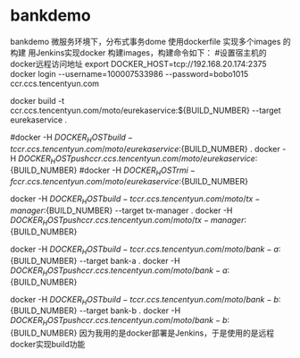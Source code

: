 # bankdemo
bankdemo
微服务环境下，分布式事务dome
使用dockerfile 实现多个images 的构建
用Jenkins实现docker 构建images，构建命令如下：
#设置宿主机的docker远程访问地址
export DOCKER_HOST=tcp://192.168.20.174:2375
docker login --username=100007533986 --password=bobo1015 ccr.ccs.tencentyun.com

docker build -t ccr.ccs.tencentyun.com/moto/eurekaservice:${BUILD_NUMBER} --target eurekaservice .

#docker -H $DOCKER_HOST build -t  ccr.ccs.tencentyun.com/moto/eurekaservice:${BUILD_NUMBER} .
docker -H $DOCKER_HOST push ccr.ccs.tencentyun.com/moto/eurekaservice:${BUILD_NUMBER}
#docker -H $DOCKER_HOST rmi -f ccr.ccs.tencentyun.com/moto/eurekaservice:${BUILD_NUMBER}

docker -H $DOCKER_HOST build -t  ccr.ccs.tencentyun.com/moto/tx-manager:${BUILD_NUMBER} --target tx-manager .
docker -H $DOCKER_HOST push ccr.ccs.tencentyun.com/moto/tx-manager:${BUILD_NUMBER}


docker -H $DOCKER_HOST build -t  ccr.ccs.tencentyun.com/moto/bank-a:${BUILD_NUMBER} --target bank-a .
docker -H $DOCKER_HOST push ccr.ccs.tencentyun.com/moto/bank-a:${BUILD_NUMBER}

docker -H $DOCKER_HOST build -t  ccr.ccs.tencentyun.com/moto/bank-b:${BUILD_NUMBER} --target bank-b .
docker -H $DOCKER_HOST push ccr.ccs.tencentyun.com/moto/bank-b:${BUILD_NUMBER}
因为我用的是docker部署是Jenkins，于是使用的是远程docker实现build功能